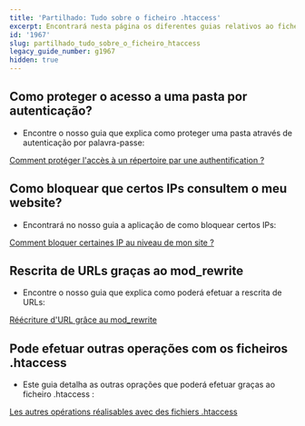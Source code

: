 ```yaml
---
title: 'Partilhado: Tudo sobre o ficheiro .htaccess'
excerpt: Encontrará nesta página os diferentes guias relativos ao ficheiro .htaccess.
id: '1967'
slug: partilhado_tudo_sobre_o_ficheiro_htaccess
legacy_guide_number: g1967
hidden: true
---
```



## Como proteger o acesso a uma pasta por autenticação?

- Encontre o nosso guia que explica como proteger uma pasta através de autenticação por palavra-passe:

[Comment protéger l'accès à un répertoire par une authentification ?](https://www.ovh.com/fr/g1968.mutualise_htaccess_comment_proteger_lacces_a_un_repertoire_par_une_authentification)



## Como bloquear que certos IPs consultem o meu website?

- Encontrará no nosso guia a aplicação de como bloquear certos IPs:

[Comment bloquer certaines IP au niveau de mon site ?](https://www.ovh.com/fr/g1970.mutualise_htaccess_comment_bloquer_certaines_ip_au_niveau_de_mon_site)



## Rescrita de URLs graças ao mod_rewrite

- Encontre o nosso guia que explica como poderá efetuar a rescrita de URLs:

[Réécriture d'URL grâce au mod_rewrite](https://www.ovh.com/fr/g1971.reecriture_durl_grace_au_mod_rewrite)



## Pode efetuar outras operações com os ficheiros .htaccess

- Este guia detalha as outras oprações que poderá efetuar graças ao ficheiro .htaccess :

[Les autres opérations réalisables avec des fichiers .htaccess](https://www.ovh.com/fr/g1972.mutualise_htaccess_les_autres_operations_realisables_avec_des_fichiers_htaccess)


